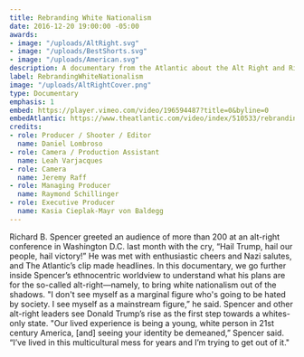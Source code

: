 ```yaml
---
title: Rebranding White Nationalism
date: 2016-12-20 19:00:00 -05:00
awards:
- image: "/uploads/AltRight.svg"
- image: "/uploads/BestShorts.svg"
- image: "/uploads/American.svg"
description: A documentary from the Atlantic about the Alt Right and Richard Spencer.
label: RebrandingWhiteNationalism
image: "/uploads/AltRightCover.png"
type: Documentary
emphasis: 1
embed: https://player.vimeo.com/video/196594487?title=0&byline=0
embedAtlantic: https://www.theatlantic.com/video/index/510533/rebranding-white-nationalism-inside-the-alt-right/
credits:
- role: Producer / Shooter / Editor
  name: Daniel Lombroso
- role: Camera / Production Assistant
  name: Leah Varjacques
- role: Camera
  name: Jeremy Raff
- role: Managing Producer
  name: Raymond Schillinger
- role: Executive Producer
  name: Kasia Cieplak-Mayr von Baldegg
---
```


Richard B. Spencer greeted an audience of more than 200 at an alt-right conference in Washington D.C. last month with the cry, “Hail Trump, hail our people, hail victory!” He was met with enthusiastic cheers and Nazi salutes, and The Atlantic’s clip made headlines. In this documentary, we go further inside Spencer’s ethnocentric worldview to understand what his plans are for the so-called alt-right—namely, to bring white nationalism out of the shadows. "I don't see myself as a marginal figure who's going to be hated by society. I see myself as a mainstream figure,” he said. Spencer and other alt-right leaders see Donald Trump’s rise as the first step towards a whites-only state. "Our lived experience is being a young, white person in 21st century America, [and] seeing your identity be demeaned,” Spencer said. “I’ve lived in this multicultural mess for years and I’m trying to get out of it."
